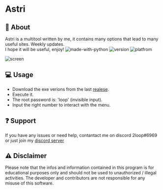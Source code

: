 # Astri
## 📍 About
Astri is a multitool written by me, it contains many options that lead to many useful sites. Weekly updates. <br>
I hope it will be useful, enjoy!    ![made-with-python](https://img.shields.io/badge/Made%20with-Python-1f425f.svg) ![version](https://img.shields.io/badge/python-3.9-green) ![platfrom](https://img.shields.io/badge/platform-windows-lightgrey)


![screen](https://user-images.githubusercontent.com/87500882/227728976-da90586a-5c99-4993-8d5a-5d8d37a00c50.png)


## 💻 Usage
- Download the exe verions from the last [realese](https://github.com/astros3x/Astri/releases/).
- Execute it.
- The root password is: 'loop' (invisible input).
- Input the right number to interact with the menu.


## :question: Support
If you have any issues or need help, contantact me on discord 2loop#6969 or just join my [discord server](https://discord.gg/XnRjFmgPYz)


## :warning: Disclaimer
Please note that the infos and information contained in this program is for educational purposes only and should not be used to unauthorized / illegal activities. The developer and contributors are not responsible for any misuse of this software.
